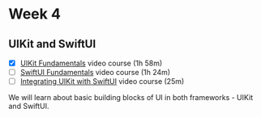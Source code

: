 # Week 4

## UIKit and SwiftUI

- [x]  [UIKit Fundamentals](https://www.raywenderlich.com/16124941-uikit-fundamentals) video course (1h 58m)
- [ ]  [SwiftUI Fundamentals](https://www.raywenderlich.com/28684524-swiftui-fundamentals) video course (1h 24m)
- [ ]  [Integrating UIKit with SwiftUI](https://www.raywenderlich.com/19165608-integrating-uikit-swiftui) video course (25m)

We will learn about basic building blocks of UI in both frameworks - UIKit and SwiftUI. 
